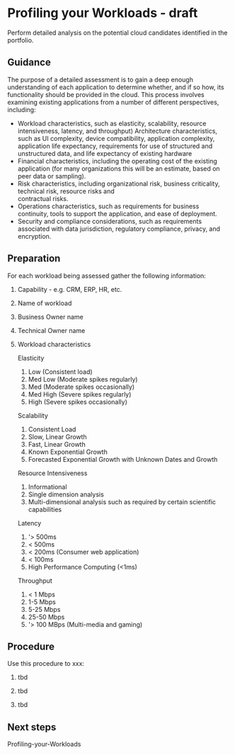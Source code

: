 # Profiling your Workloads - draft

Perform detailed analysis on the potential cloud candidates identified in the portfolio.

## Guidance

The purpose of a detailed assessment is to gain a deep enough understanding of each application to determine whether, and if so how, its functionality should be provided in the cloud. This process involves examining existing applications from a number of different perspectives, including:

* Workload characteristics, such as elasticity, scalability, resource intensiveness, latency, and throughput)
  Architecture characteristics, such as UI complexity, device compatibility, application complexity, application life 
  expectancy, requirements for use of structured and unstructured data,  and life expectancy of existing hardware
* Financial characteristics, including the operating cost of the existing application (for many organizations this will be
  an estimate, based on peer data or sampling).
* Risk characteristics, including organizational risk, business criticality, technical risk, resource risks and      
  contractual risks.
* Operations characteristics, such as requirements for business continuity, tools to support the application, and ease of 
  deployment.
* Security and compliance considerations, such as requirements associated with data jurisdiction, regulatory compliance, 
  privacy, and encryption.

## Preparation

For each workload being assessed gather the following information: 

  1. Capability - e.g. CRM, ERP, HR, etc.
	
  2. Name of workload

  3. Business Owner name

  4. Technical Owner name

  5. Workload characteristics
     
     Elasticity
     1. Low (Consistent load)
     2. Med Low (Moderate spikes regularly)
     3. Med (Moderate spikes occasionally)
     4. Med High (Severe spikes regularly)
     5. High (Severe spikes occasionally) 

     Scalability
     1. Consistent Load
     2. Slow, Linear Growth
     3. Fast, Linear Growth
     4. Known Exponential Growth
     5. Forecasted Exponential Growth with Unknown Dates and Growth

     Resource Intensiveness
     1. Informational
     3. Single dimension analysis
     5. Multi-dimensional analysis such as required by certain scientific capabilities

     Latency
     1. '> 500ms
     2. < 500ms
     3. < 200ms (Consumer web application)
     4. < 100ms
     5. High Performance Computing (<1ms)

     Throughput
     1. < 1 Mbps
     2. 1-5 Mbps
     3. 5-25 Mbps
     4. 25-50 Mbps
     5. '> 100 MBps (Multi-media and gaming)




## Procedure

Use this procedure to xxx:

   1. tbd
   
   2. tbd
   
   3. tbd

## Next steps

Profiling-your-Workloads
